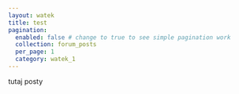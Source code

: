 ```yaml
---
layout: watek
title: test
pagination: 
  enabled: false # change to true to see simple pagination work
  collection: forum_posts
  per_page: 1
  category: watek_1
---
```


tutaj posty